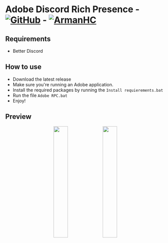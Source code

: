# Adobe Discord Rich Presence - [![GitHub][github-logo]][github-url] - [![ArmanHC][tlg-logo]][teleg-url]

## Requirements

- Better Discord

## How to use

- Download the latest release
- Make sure you're running an Adobe application.
- Install the required packages by running the `Install requierements.bat`
- Run the file `Adobe RPC.bat`
- Enjoy!


[github-logo]: https://img.shields.io/static/v1?label=GitHub&message=Arman2122&style=flat&logo=github&color=black
[github-url]: https://github.com/Arman2122
[tlg-logo]: https://img.shields.io/badge/Telegram-ArmanHC-blue
[teleg-url]: https://t.me/Arman_HC


## Preview

<div align="center">
   <img src="https://cdn.discordapp.com/attachments/764385317145804811/811548056431886386/SPOILER_unknown.png" width="30%" />
   <img src="https://cdn.discordapp.com/attachments/764385317145804811/811522153224208394/unknown.png" width="30%" />
</div>
